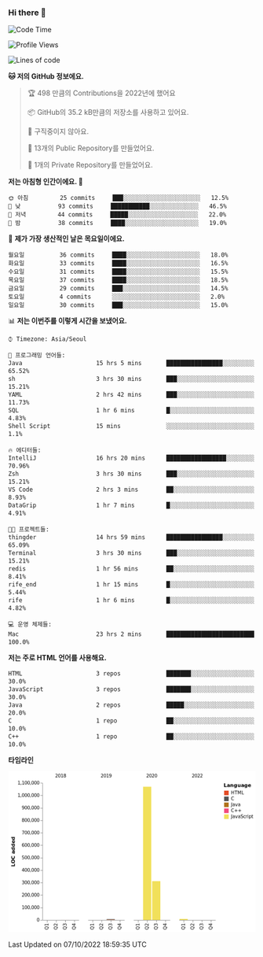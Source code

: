 ### Hi there 👋

<!--
**otm0937/otm0937** is a ✨ _special_ ✨ repository because its `README.md` (this file) appears on your GitHub profile.

Here are some ideas to get you started:

- 🔭 I’m currently working on ...
- 🌱 I’m currently learning ...
- 👯 I’m looking to collaborate on ...
- 🤔 I’m looking for help with ...
- 💬 Ask me about ...
- 📫 How to reach me: ...
- 😄 Pronouns: ...
- ⚡ Fun fact: ...
-->

  <!--START_SECTION:waka-->
![Code Time](http://img.shields.io/badge/Code%20Time-448%20hrs%2051%20mins-blue)

![Profile Views](http://img.shields.io/badge/Profile%20Views-0-blue)

![Lines of code](https://img.shields.io/badge/%EC%A0%80%EB%8A%94%20%EC%97%AC%ED%83%9C%EA%B9%8C%EC%A7%80%20-1%20Million%20%EC%A4%84%EC%9D%98%20%EC%BD%94%EB%93%9C%EB%A5%BC%20%EC%9E%91%EC%84%B1%ED%96%88%EC%96%B4%EC%9A%94.-blue)

**🐱 저의 GitHub 정보에요.** 

> 🏆 498 만큼의 Contributions을 2022년에 했어요
 > 
> 📦 GitHub의 35.2 kB만큼의 저장소를 사용하고 있어요. 
 > 
> 🚫 구직중이지 않아요.
 > 
> 📜 13개의 Public Repository를 만들었어요. 
 > 
> 🔑 1개의 Private Repository를 만들었어요. 
 > 
**저는 아침형 인간이에요. 🐤** 

```text
🌞 아침         25 commits     ███░░░░░░░░░░░░░░░░░░░░░░   12.5% 
🌆 낮　         93 commits     ███████████░░░░░░░░░░░░░░   46.5% 
🌃 저녁         44 commits     █████░░░░░░░░░░░░░░░░░░░░   22.0% 
🌙 밤　         38 commits     ████░░░░░░░░░░░░░░░░░░░░░   19.0%

```
📅 **제가 가장 생산적인 날은 목요일이에요.** 

```text
월요일          36 commits     ████░░░░░░░░░░░░░░░░░░░░░   18.0% 
화요일          33 commits     ████░░░░░░░░░░░░░░░░░░░░░   16.5% 
수요일          31 commits     ████░░░░░░░░░░░░░░░░░░░░░   15.5% 
목요일          37 commits     ████░░░░░░░░░░░░░░░░░░░░░   18.5% 
금요일          29 commits     ███░░░░░░░░░░░░░░░░░░░░░░   14.5% 
토요일          4 commits      ░░░░░░░░░░░░░░░░░░░░░░░░░   2.0% 
일요일          30 commits     ███░░░░░░░░░░░░░░░░░░░░░░   15.0%

```


📊 **저는 이번주를 이렇게 시간을 보냈어요.** 

```text
⌚︎ Timezone: Asia/Seoul

💬 프로그래밍 언어들: 
Java                     15 hrs 5 mins       ████████████████░░░░░░░░░   65.52% 
sh                       3 hrs 30 mins       ███░░░░░░░░░░░░░░░░░░░░░░   15.21% 
YAML                     2 hrs 42 mins       ███░░░░░░░░░░░░░░░░░░░░░░   11.73% 
SQL                      1 hr 6 mins         █░░░░░░░░░░░░░░░░░░░░░░░░   4.83% 
Shell Script             15 mins             ░░░░░░░░░░░░░░░░░░░░░░░░░   1.1%

🔥 에디터들: 
IntelliJ                 16 hrs 20 mins      █████████████████░░░░░░░░   70.96% 
Zsh                      3 hrs 30 mins       ███░░░░░░░░░░░░░░░░░░░░░░   15.21% 
VS Code                  2 hrs 3 mins        ██░░░░░░░░░░░░░░░░░░░░░░░   8.93% 
DataGrip                 1 hr 7 mins         █░░░░░░░░░░░░░░░░░░░░░░░░   4.91%

🐱‍💻 프로젝트들: 
thingder                 14 hrs 59 mins      ████████████████░░░░░░░░░   65.09% 
Terminal                 3 hrs 30 mins       ███░░░░░░░░░░░░░░░░░░░░░░   15.21% 
redis                    1 hr 56 mins        ██░░░░░░░░░░░░░░░░░░░░░░░   8.41% 
rife_end                 1 hr 15 mins        █░░░░░░░░░░░░░░░░░░░░░░░░   5.44% 
rife                     1 hr 6 mins         █░░░░░░░░░░░░░░░░░░░░░░░░   4.82%

💻 운영 체제들: 
Mac                      23 hrs 2 mins       █████████████████████████   100.0%

```

**저는 주로 HTML 언어를 사용해요.** 

```text
HTML                     3 repos             ███████░░░░░░░░░░░░░░░░░░   30.0% 
JavaScript               3 repos             ███████░░░░░░░░░░░░░░░░░░   30.0% 
Java                     2 repos             █████░░░░░░░░░░░░░░░░░░░░   20.0% 
C                        1 repo              ██░░░░░░░░░░░░░░░░░░░░░░░   10.0% 
C++                      1 repo              ██░░░░░░░░░░░░░░░░░░░░░░░   10.0%

```


**타임라인**

![Chart not found](https://raw.githubusercontent.com/otm0937/otm0937/main/charts/bar_graph.png) 


 Last Updated on 07/10/2022 18:59:35 UTC
<!--END_SECTION:waka-->
